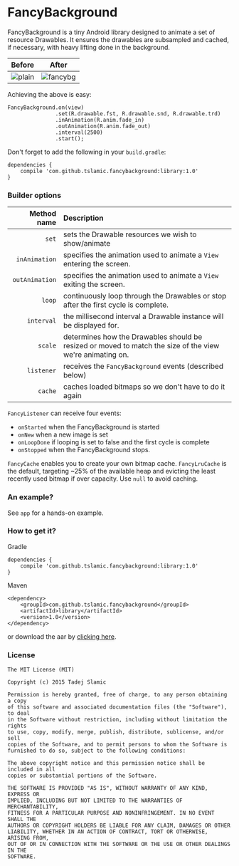 # FancyBackground

FancyBackground is a tiny Android library designed to animate a set of resource Drawables.  It ensures the drawables are subsampled and cached, if necessary, with heavy lifting done in the background.

Before  | After 
:-----------:|:-----------:
![plain](http://i.imgur.com/7kH0FIN.png?1) | ![fancybg](http://i.imgur.com/Sh4XegD.gif)

Achieving the above is easy:

```
FancyBackground.on(view)
               .set(R.drawable.fst, R.drawable.snd, R.drawable.trd)
               .inAnimation(R.anim.fade_in)
               .outAnimation(R.anim.fade_out)
               .interval(2500)
               .start(); 
```

Don't forget to add the following in your `build.gradle`:

```
dependencies {
	compile 'com.github.tslamic.fancybackground:library:1.0'
}
```

### Builder options

Method name | Description
-----------:|:-----------
`set` | sets the Drawable resources we wish to show/animate
`inAnimation` | specifies the animation used to animate a `View` entering the screen.
`outAnimation` | specifies the animation used to animate a `View` exiting the screen.
`loop` | continuously loop through the Drawables or stop after the first cycle is complete.
`interval` | the millisecond interval a Drawable instance will be displayed for.
`scale` | determines how the Drawables should be resized or moved to match the size of the view we're animating on.
`listener` | receives the `FancyBackground` events (described below)
`cache` | caches loaded bitmaps so we don't have to do it again

`FancyListener` can receive four events: 

- `onStarted` when the FancyBackground is started 
- `onNew` when a new image is set
- `onLoopDone` if looping is set to false and the first cycle is complete
- `onStopped` when the FancyBackground stops.

`FancyCache` enables you to create your own bitmap cache. `FancyLruCache` is the default, targeting ~25% of the available heap and evicting the least recently used bitmap if over capacity. Use `null` to avoid caching.

### An example?

See `app` for a hands-on example.

### How to get it?

Gradle

```
dependencies {
	compile 'com.github.tslamic.fancybackground:library:1.0'
}
```

Maven

```
<dependency>
    <groupId>com.github.tslamic.fancybackground</groupId>
    <artifactId>library</artifactId>
    <version>1.0</version>
</dependency>
```

or download the aar by [clicking here](http://search.maven.org/remotecontent?filepath=com/github/tslamic/fancybackground/library/1.0/library-1.0.aar).

### License

	The MIT License (MIT)
	
	Copyright (c) 2015 Tadej Slamic
	
	Permission is hereby granted, free of charge, to any person obtaining a copy
	of this software and associated documentation files (the "Software"), to deal
	in the Software without restriction, including without limitation the rights
	to use, copy, modify, merge, publish, distribute, sublicense, and/or sell
	copies of the Software, and to permit persons to whom the Software is
	furnished to do so, subject to the following conditions:
	
	The above copyright notice and this permission notice shall be included in all
	copies or substantial portions of the Software.
	
	THE SOFTWARE IS PROVIDED "AS IS", WITHOUT WARRANTY OF ANY KIND, EXPRESS OR
	IMPLIED, INCLUDING BUT NOT LIMITED TO THE WARRANTIES OF MERCHANTABILITY,
	FITNESS FOR A PARTICULAR PURPOSE AND NONINFRINGEMENT. IN NO EVENT SHALL THE
	AUTHORS OR COPYRIGHT HOLDERS BE LIABLE FOR ANY CLAIM, DAMAGES OR OTHER
	LIABILITY, WHETHER IN AN ACTION OF CONTRACT, TORT OR OTHERWISE, ARISING FROM,
	OUT OF OR IN CONNECTION WITH THE SOFTWARE OR THE USE OR OTHER DEALINGS IN THE
	SOFTWARE.
